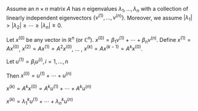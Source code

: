 Assume an $n\times n$ matrix $A$ has $n$ eigenvalues $\lambda_{1},\dots,\lambda_{n}$ with a collection of linearly independent eigenvectors $\{ v^{(1)},\dots,v^{(n)} \}$. Moreover, we assume $\left| \lambda_{1} \right|>\left| \lambda_{2} \right|\geq \cdots\geq \left| \lambda_{n} \right|\geq0$.

Let $x^{(0)}$ be any vector in $\mathbb{R}^{n}$ (or $\mathbb{C}^{n}$). $x^{(0)}=\beta_{1}v^{(1)}+\cdots+\beta_{n}v^{(n)}$. Define $x^{(1)}=Ax^{(0)}$, $x^{(2)}=Ax^{(1)}=A^{2}x^{(0)}$, $\dots$ , $x^{(k)}=Ax^{(k-1)}=A^{k}x^{(0)}$.

Let $u^{(1)}=\beta_{i}u^{(i)},i=1,\dots,n$

Then $x^{(0)}=u^{(1)}+\cdots+u^{(n)}$

$x^{(k)}=A^{k}x^{(0)}=A^{k}u^{(1)}+\cdots+A^{k}u^{(n)}$

$x^{(k)}=\lambda_{1}^{k}u^{(1)}+\cdots+\lambda_{n}^{k}u^{(n)}$
